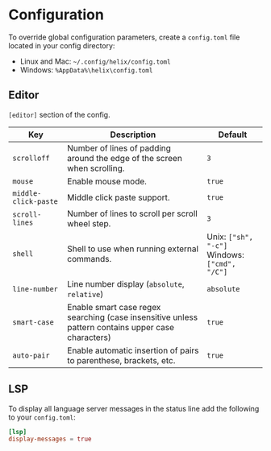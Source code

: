 # Configuration

To override global configuration parameters, create a `config.toml` file located in your config directory:

* Linux and Mac: `~/.config/helix/config.toml`
* Windows: `%AppData%\helix\config.toml`

## Editor

`[editor]` section of the config.

| Key | Description | Default |
|--|--|---------|
| `scrolloff` | Number of lines of padding around the edge of the screen when scrolling. | `3` |
| `mouse` | Enable mouse mode. | `true` |
| `middle-click-paste` | Middle click paste support. | `true` |
| `scroll-lines` | Number of lines to scroll per scroll wheel step. | `3` |
| `shell` | Shell to use when running external commands. | Unix: `["sh", "-c"]`<br/>Windows: `["cmd", "/C"]` |
| `line-number` | Line number display (`absolute`, `relative`) | `absolute` |
| `smart-case` | Enable smart case regex searching (case insensitive unless pattern contains upper case characters) | `true` |
| `auto-pair` | Enable automatic insertion of pairs to parenthese, brackets, etc. | `true` |

## LSP

To display all language server messages in the status line add the following to your `config.toml`:
```toml
[lsp]
display-messages = true
```
